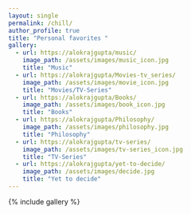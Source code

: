 ```yaml
---
layout: single
permalink: /chill/
author_profile: true
title: "Personal favorites "
gallery:
  - url: https://alokrajgupta/music/
    image_path: /assets/images/music_icon.jpg
    title: "Music"
  - url: https://alokrajgupta/Movies-tv_series/
    image_path: /assets/images/movie_icon.jpg
    title: "Movies/TV-Series"
  - url: https://alokrajgupta/Books/
    image_path: /assets/images/book_icon.jpg
    title: "Books"
  - url: https://alokrajgupta/Philosophy/
    image_path: /assets/images/philosophy.jpg
    title: "Philosophy"
  - url: https://alokrajgupta/tv-series/
    image_path: /assets/images/tv-series_icon.jpg
    title: "TV-Series"
  - url: https://alokrajgupta/yet-to-decide/
    image_path: /assets/images/decide.jpg
    title: "Yet to decide"
---
```


{% include gallery %}

